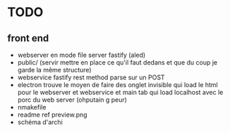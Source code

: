 # TODO

## front end

- webserver en mode file server fastify (aled)
- public/ (servir mettre en place ce qu'il faut dedans et que du coup je garde la même structure)
- webservice fastify rest method parse sur un POST
- electron trouve le moyen de faire des onglet invisible qui load le html pour le webserver et webservice et main tab qui load localhost avec le porc du web server (ohputain g peur)
- nmakefile
- readme ref preview.png
- schéma d'archi
